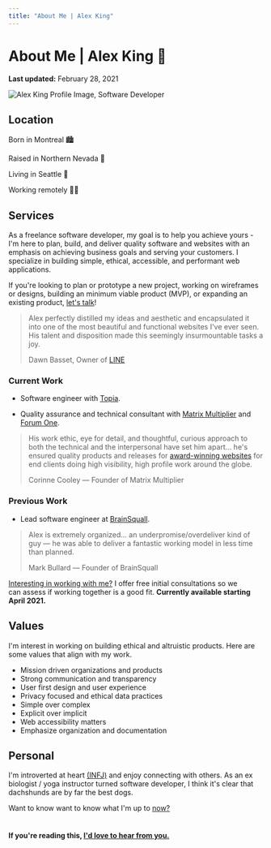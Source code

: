 ```yaml
---
title: "About Me | Alex King"
---
```


# **About Me** | Alex King 👋

**Last updated:** February 28, 2021

<img src="assets/alex-king-software-developer-photo.jpg" alt="Alex King Profile Image, Software Developer" />

## Location

Born in Montreal 🏙

Raised in Northern Nevada 🌄

Living in Seattle 🌇

Working remotely 👨‍💻

## Services

As a freelance software developer, my goal is to help you achieve yours - I'm here to plan, build, and deliver quality software and websites with an emphasis on achieving business goals and serving your customers. I specialize in building simple, ethical, accessible, and performant web applications.

If you're looking to plan or prototype a new project, working on wireframes or designs, building an minimum viable product (MVP), or expanding an existing product, [let's talk](/contact)!

> Alex perfectly distilled my ideas and aesthetic and encapsulated it into one of the most beautiful and functional websites I've ever seen. His talent and disposition made this seemingly insurmountable tasks a joy.
>
> Dawn Basset, Owner of [LINE](/writing/line)

### **Current Work**

- Software engineer with <a href="https://topia.io/" target="_blank" rel="noopener noreferrer">Topia</a>.

- Quality assurance and technical consultant with <a href="https://matrixmultiplier.com" target="_blank" rel="noopener noreferrer">Matrix Multiplier</a> and <a href="https://forumone.com" target="_blank" rel="noopener noreferrer">Forum One</a>.

> His work ethic, eye for detail, and thoughtful, curious approach to both the technical and the interpersonal have set him apart... he's ensured quality products and releases for <a href="https://www.forumone.com/ideas/forum-one-webawards-results/" target="_blank" rel="noopener noreferrer">award-winning websites</a> for end clients doing high visibility, high profile work around the globe.
>
> Corinne Cooley — Founder of Matrix Multiplier

### **Previous Work**

- Lead software engineer at <a href="https://brainsquall.co" target="_blank" rel="noopener noreferrer">BrainSquall</a>.

> Alex is extremely organized... an underpromise/overdeliver kind of guy — he was able to deliver a fantastic working model in less time than planned.
>
> Mark Bullard — Founder of BrainSquall

[Interesting in working with me?](/contact) I offer free initial consultations so we can assess if working together is a good fit. **Currently available starting April 2021.**

## Values

I'm interest in working on building ethical and altruistic products. Here are some values that align with my work.

<a id="values" href="#values" ></a>

- Mission driven organizations and products
- Strong communication and transparency
- User first design and user experience
- Privacy focused and ethical data practices
- Simple over complex
- Explicit over implicit
- Web accessibility matters
- Emphasize organization and documentation

<!-- Testimonial - Corinne -->

<!-- > Insert testimonial here.
>
> Mark Bullard, Founder [BrainSquall](/writing/brainsquall) -->

## Personal

I'm introverted at heart <a href="https://www.16personalities.com/infj-personality" target="_blank" rel="noopener noreferrer">(INFJ)</a> and enjoy connecting with others. As an ex biologist / yoga instructor turned software developer, I think it's clear that dachshunds are by far the best dogs.

Want to know want to know what I'm up to [now?](/now)

#### <br/> If you're reading this, [I'd love to hear from you.](/contact)
